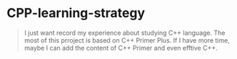 # CPP-learning-strategy
>
> I just want record my experience about studying C++ language.
> The most of this prroject is based on C++ Primer Plus.
> If I have more time, maybe I can add the content of C++ Primer and even efftive C++.
